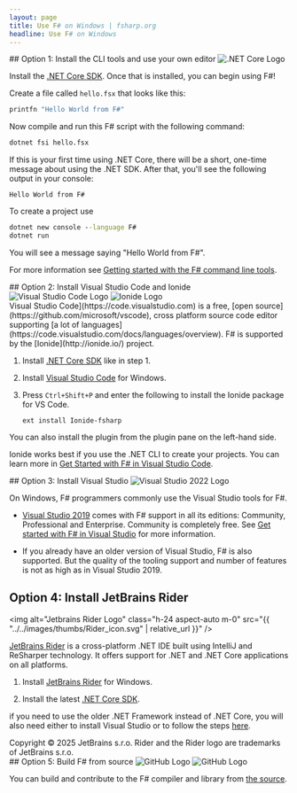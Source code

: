 ```yaml
---
layout: page
title: Use F# on Windows | fsharp.org
headline: Use F# on Windows
---
```


<div class="space-y-4 sm:space-y-8 lg:space-y-12">
<article markdown=1 class="prose-card">
## Option 1: Install the CLI tools and use your own editor
<img alt=".NET Core Logo" class="w-24 h-24 m-0" src="{{ '../../images/thumbs/NET_Core_Logo.svg' | relative_url }}" />

Install the [.NET Core SDK](https://dotnet.microsoft.com/download). Once that is installed, you can begin using F#!

Create a file called `hello.fsx` that looks like this:

```fsharp
printfn "Hello World from F#"
```

Now compile and run this F# script with the following command:

```cmd
dotnet fsi hello.fsx
```

If this is your first time using .NET Core, there will be a short, one-time message about using the .NET SDK. After that, you'll see the following output in your console:

    Hello World from F#

To create a project use

```cmd
dotnet new console --language F#
dotnet run
```

You will see a message saying "Hello World from F#".

For more information see [Getting started with the F# command line tools](https://docs.microsoft.com/dotnet/fsharp/get-started/get-started-command-line).

</article>
<article markdown=1 class="prose-card">
## Option 2: Install Visual Studio Code and Ionide
<div class="flex flex-row gap-4 items-center">
<img alt="Visual Studio Code Logo" class="h-24 aspect-auto m-0" src="{{ '../../images/thumbs/Visual_Studio_Code_1.35_icon.svg' | relative_url }}" />
<i class="fa-solid fa-plus fa-xl"></i>
<img alt="Ionide Logo" class="h-24 aspect-auto m-0" src="{{ '../../images/thumbs/ionide_logo.png' | relative_url }}" />
</div>
Visual Studio Code](https://code.visualstudio.com) is a free, [open source](https://github.com/microsoft/vscode), cross platform source code editor
supporting [a lot of languages](https://code.visualstudio.com/docs/languages/overview).
F# is supported by the [Ionide](http://ionide.io/) project.

1.  Install [.NET Core SDK](https://dotnet.microsoft.com/download) like in step 1.

2.  Install [Visual Studio Code](https://code.visualstudio.com/download) for Windows.

3.  Press `Ctrl+Shift+P` and enter the following to install the Ionide package for VS Code.

        ext install Ionide-fsharp

You can also install the plugin from the plugin pane on the left-hand side.

Ionide works best if you use the .NET CLI to create your projects. You can learn more in [Get Started with F# in Visual Studio Code](https://docs.microsoft.com/dotnet/fsharp/get-started/get-started-vscode).

</article>
<article markdown=1 class="prose-card">
## Option 3: Install Visual Studio
<img alt="Visual Studio 2022 Logo" class="w-24 h-24 m-0" src="{{ '../../images/thumbs/Visual_Studio_Icon_2022.svg' | relative_url }}" />

On Windows, F# programmers commonly use the Visual Studio tools for F#.

-   [Visual Studio 2019](https://www.visualstudio.com/downloads/) comes with F# support in all its editions: Community, Professional and Enterprise. Community is completely free. See [Get started with F# in Visual Studio](https://docs.microsoft.com/dotnet/fsharp/get-started/get-started-visual-studio) for more information.

-   If you already have an older version of Visual Studio, F# is also supported. But the quality of the tooling support and number of features is not as high as in Visual Studio 2019.

</article>
<article markdown=1 class="prose-card">

## Option 4: Install JetBrains Rider

<img alt="Jetbrains Rider Logo" class="h-24 aspect-auto m-0" src="{{ "../../images/thumbs/Rider_icon.svg" | relative_url }}" />

[JetBrains Rider](https://www.jetbrains.com/rider) is a cross-platform .NET IDE built using IntelliJ and ReSharper technology. It offers support for .NET and .NET Core applications on all platforms.

1. Install [JetBrains Rider](https://www.jetbrains.com/rider/download/) for Windows.

2. Install the latest [.NET Core SDK](https://www.microsoft.com/net/core#windowscmd).

if you need to use the older .NET Framework instead of .NET Core, you will also need either to install Visual Studio or to follow the steps [here](https://rider-support.jetbrains.com/hc/en-us/articles/207288089-Using-Rider-on-Windows-without-Visual-Studio-prerequisites). 

  <figcaption class="text-xs text-pretty">
Copyright © 2025 JetBrains s.r.o. Rider and the Rider logo are trademarks of JetBrains s.r.o.
  </figcaption>

</article>
<article markdown=1 class="prose-card">
## Option 5: Build F# from source
<img alt="GitHub Logo" class="h-24 aspect-auto m-0 dark:hidden" src="{{ "../../images/thumbs/github-mark.svg" | relative_url }}" />
<img alt="GitHub Logo" class="h-24 aspect-auto m-0 hidden dark:block" src="{{ "../../images/thumbs/github-mark-white.svg" | relative_url }}" />

You can build and contribute to the F# compiler and library from [the source](https://github.com/dotnet/fsharp).

</article>
